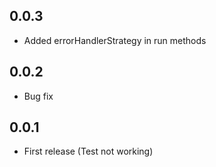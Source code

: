 ## 0.0.3

- Added errorHandlerStrategy in run methods

## 0.0.2

- Bug fix

## 0.0.1

- First release (Test not working)
